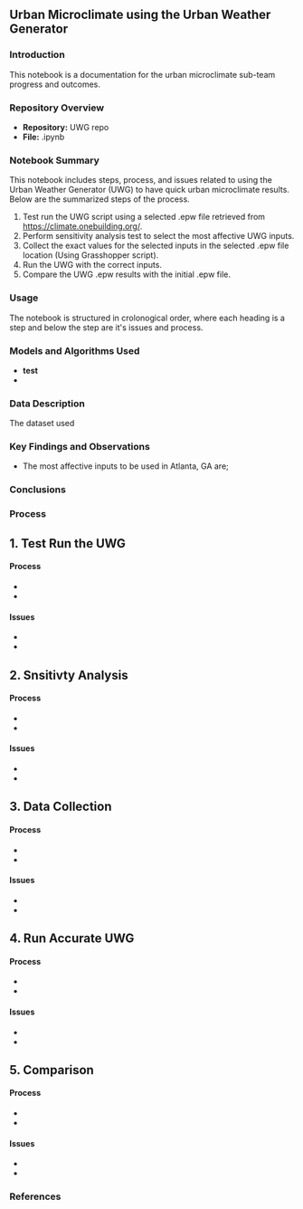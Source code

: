 ## Urban Microclimate using the Urban Weather Generator
### Introduction
This notebook is a documentation for the urban microclimate sub-team progress and outcomes.

### Repository Overview
- **Repository:** UWG repo
- **File:** .ipynb
  
### Notebook Summary
This notebook includes steps, process, and issues related to using the Urban Weather Generator (UWG) to have quick urban microclimate results. Below are the summarized steps of the process.
1. Test run the UWG script using a selected .epw file retrieved from https://climate.onebuilding.org/.
2. Perform sensitivity analysis test to select the most affective UWG inputs.
3. Collect the exact values for the selected inputs in the selected .epw file location (Using Grasshopper script).
4. Run the UWG with the correct inputs.
5. Compare the UWG .epw results with the initial .epw file.

### Usage
The notebook is structured in crolonogical order, where each heading is a step and below the step are it's issues and process. 

### Models and Algorithms Used
- **test**
- 
### Data Description
The dataset used 

### Key Findings and Observations
- The most affective inputs to be used in Atlanta, GA are;

### Conclusions

### Process
## 1. Test Run the UWG
#### Process
-
-
#### Issues
-
-

## 2. Snsitivty Analysis
#### Process
-
-
#### Issues
-
-
## 3. Data Collection
#### Process
-
-
#### Issues
-
-

## 4. Run Accurate UWG
#### Process
-
-
#### Issues
-
-

## 5. Comparison
#### Process
-
-
#### Issues
-
-

### References

